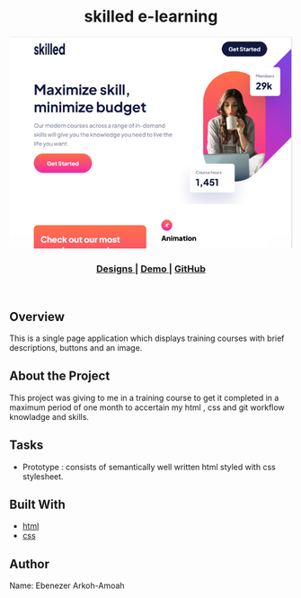 <h1 align="center">skilled e-learning</h1>

![screenshot](tablet-view.png)
<br>

<div align="center">
  <h3>
    <a href="https://www.figma.com/file/29qx51UBg3m1568Fl3V3JR/Diagram---skilled-elearning-landing-page?node-id=0%3A1">
      Designs
    </a>
    <span> |
     <a href="https://skilled-e-learning.netlify.app/">
      Demo
    </a>
    <span> | </span>
    <a href="https://github.com/eben-arkoh-amoah/skilled-e-learning">
      GitHub
    </a>
    
  </h3>
</div>

<br>


<!-- OVERVIEW -->

## Overview

This is a single page application which displays  training courses with  brief descriptions, buttons and an image.  


## About the Project

This project was giving to me in a training course to get it completed in a maximum period of one month to accertain my html , css and git workflow knowladge and skills.

## Tasks

- Prototype : consists of semantically well written html styled with  css stylesheet.

## Built With

- [html](https://www.w3schools.com)
- [css](https://css-tricks.com)

## Author
Name: Ebenezer Arkoh-Amoah

